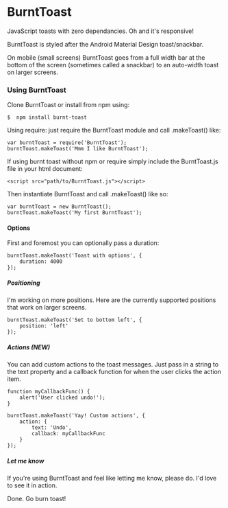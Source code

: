 # BurntToast
JavaScript toasts with zero dependancies. Oh and it's responsive!

BurntToast is styled after the Android Material Design toast/snackbar.

On mobile (small screens) BurntToast goes from a full width bar at the bottom of the screen (sometimes called a snackbar) to an auto-width toast on larger screens.


### Using BurntToast
Clone BurntToast or install from npm using:

    $  npm install burnt-toast

Using require: just require the BurntToast module and call .makeToast() like:

    var burntToast = require('BurntToast');
    burntToast.makeToast('Mmm I like BurntToast');

If using burnt toast without npm or require simply include the BurntToast.js file in your html document:

    <script src="path/to/BurntToast.js"></script>

Then instantiate BurntToast and call .makeToast() like so:

    var burntToast = new BurntToast();
    burntToast.makeToast('My first BurntToast');

#### Options
First and foremost you can optionally pass a duration:

    burntToast.makeToast('Toast with options', {
        duration: 4000
    });

##### Positioning
I'm working on more positions. Here are the currently supported positions that work on larger screens.

    burntToast.makeToast('Set to bottom left', {
        position: 'left'
    });

##### Actions (NEW)
You can add custom actions to the toast messages. Just pass in a string to the text property and a callback function for when the user clicks the action item.

    function myCallbackFunc() {
        alert('User clicked undo!');
    }

    burntToast.makeToast('Yay! Custom actions', {
        action: {
            text: 'Undo',
            callback: myCallbackFunc  
        }
    });

##### Let me know
If you're using BurntToast and feel like letting me know, please do. I'd love to see it in action.


Done. Go burn toast!
